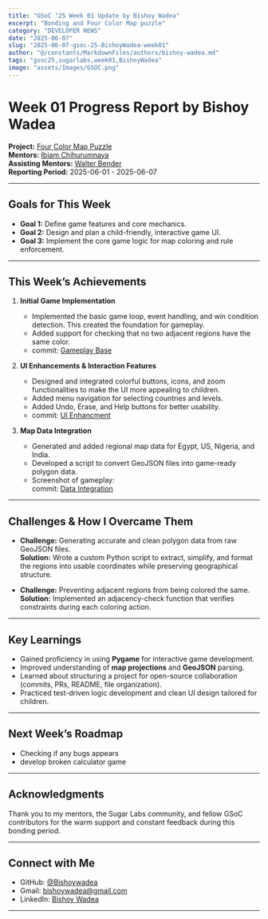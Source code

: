 ```yaml
---
title: "GSoC ’25 Week 01 Update by Bishoy Wadea"
excerpt: "Bonding and Four Color Map puzzle"
category: "DEVELOPER NEWS"
date: "2025-06-07"
slug: "2025-06-07-gsoc-25-BishoyWadea-week01"
author: "@/constants/MarkdownFiles/authors/bishoy-wadea.md"
tags: "gsoc25,sugarlabs,week01,BishoyWadea"
image: "assets/Images/GSOC.png"
---
```


<!-- markdownlint-disable -->

# Week 01 Progress Report by Bishoy Wadea

**Project:** [Four Color Map Puzzle](https://github.com/Bishoywadea/Four-Color-Map)  
**Mentors:** [Ibiam Chihurumnaya](https://github.com/chimosky)  
**Assisting Mentors:** [Walter Bender](https://github.com/walterbender/)  
**Reporting Period:** 2025-06-01 - 2025-06-07  

---

## Goals for This Week

- **Goal 1:** Define game features and core mechanics.
- **Goal 2:** Design and plan a child-friendly, interactive game UI.
- **Goal 3:** Implement the core game logic for map coloring and rule enforcement.

---

## This Week’s Achievements

1. **Initial Game Implementation**
   - Implemented the basic game loop, event handling, and win condition detection. This created the foundation for gameplay.
   - Added support for checking that no two adjacent regions have the same color.  
   - commit: [Gameplay Base](https://github.com/Bishoywadea/Four-Color-Map/commit/91eabce38439fc08da652d1de309b556393fcee3)

2. **UI Enhancements & Interaction Features**  
   - Designed and integrated colorful buttons, icons, and zoom functionalities to make the UI more appealing to children.
   - Added menu navigation for selecting countries and levels.
   - Added Undo, Erase, and Help buttons for better usability.  
   - commit: [UI Enhancment](https://github.com/Bishoywadea/Four-Color-Map/commit/4fe1c755c47696cc20e6dd757190ed1f3df98717)

3. **Map Data Integration**
   - Generated and added regional map data for Egypt, US, Nigeria, and India.
   - Developed a script to convert GeoJSON files into game-ready polygon data.
   - Screenshot of gameplay:  
   commit: [Data Integration](https://github.com/Bishoywadea/Four-Color-Map/commit/de018722d2d32d3ebd40429f8e59e1793cd34e9c)

---

## Challenges & How I Overcame Them

- **Challenge:** Generating accurate and clean polygon data from raw GeoJSON files.  
  **Solution:** Wrote a custom Python script to extract, simplify, and format the regions into usable coordinates while preserving geographical structure.

- **Challenge:** Preventing adjacent regions from being colored the same.  
  **Solution:** Implemented an adjacency-check function that verifies constraints during each coloring action.

---

## Key Learnings

- Gained proficiency in using **Pygame** for interactive game development.
- Improved understanding of **map projections** and **GeoJSON** parsing.
- Learned about structuring a project for open-source collaboration (commits, PRs, README, file organization).
- Practiced test-driven logic development and clean UI design tailored for children.

---

## Next Week’s Roadmap

- Checking if any bugs appears
- develop broken calculator game

---

## Acknowledgments

Thank you to my mentors, the Sugar Labs community, and fellow GSoC contributors for the warm support and constant feedback during this bonding period.

---

## Connect with Me

- GitHub: [@Bishoywadea](https://github.com/Bishoywadea)
- Gmail: [bishoywadea@gmail.com](mailto:bishoyw.fathy@gmail.com)
- LinkedIn: [Bishoy Wadea](https://www.linkedin.com/in/bishoy-wadea-27b016250/)

---

